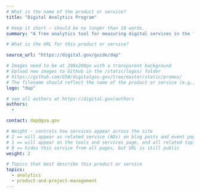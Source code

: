 ```yaml
---
# What is the name of the product or service?
title: "Digital Analytics Program"

# Keep it short — should be no longer than 10 words.
summary: "A free analytics tool for measuring digital services in the federal government."

# What is the URL for this product or service?

source_url: "https://digital.gov/guide/dap"

# Images need to be at 200x200px with a transparent background
# Upload new images to Github in the /static/logos/ folder
# https://github.com/GSA/digitalgov.gov/tree/master/static/promos/
# The filename should reflect the name of the product or service (e.g., challenge-gov.png)
logo: "dap"

# see all authors at https://digital.gov/authors
authors:
  - 

contact: dap@gsa.gov

# Weight — controls how services appear across the site
# 2 == will appear as related service (ADs) on blog posts and event pages
# 1 == will appear on the tools and services page, and all related topic pages
# 0 == hides this service from all pages, but URL is still public
weight: 2

# Topics that best describe this product or service
topics:
  - analytics
  - product-and-project-management
---
```

